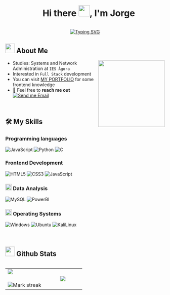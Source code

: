 
<!--user-content-->

<div id="user-content-toc">
  <ul align="center">
    <summary><h1 style="display: inline-block">Hi there  </b> <img src="https://media.giphy.com/media/hvRJCLFzcasrR4ia7z/giphy.gif" width="35">, I'm Jorge</h1></summary>
  </ul>
  
  <p align="center">
  <a href="https://git.io/typing-svg"><img src="https://readme-typing-svg.herokuapp.com?font=&weight=500&size=22&duration=5016&pause=1000&color=F9FF00&center=true&vCenter=true&width=435&lines=Passion+for+lifelong+learning;Constantly+seeking+growth;Eager+to+absorb+wisdom;Embracing+new+challenges" alt="Typing SVG" /></a>
  </p>
</div>


<!--About Me-->

 
##  <picture><img src = "https://github.com/7oSkaaa/7oSkaaa/blob/main/Images/about_me.gif?raw=true" width = 30px></picture> About Me 

<picture> <img align="right" src="https://media.giphy.com/media/wwg1suUiTbCY8H8vIA/giphy.gif" width = 210px></picture>

- Studies: Systems and Network Administration at `IES Ágora`
- Interested in `Full Stack` development
- You can visit [MY PORTFOLIO]() for some frontend knowledge
- :email: Feel free to **reach me out** [![Send me Email](https://img.shields.io/static/v1?label=email&amp;message=ElioChiu&amp;color=EA4335&amp;style=flat-square)](mailto:jorgelindo429@gmail.com)

<br>

## 🛠️ My Skills

### Programming languages

![JavaScript](https://img.shields.io/badge/JavaScript-F7DF1E?style=flat-square&logo=JavaScript&logoColor=white)
![Python](https://img.shields.io/badge/Python-3776AB?style=flat-square&logo=Python&logoColor=white)
![C](https://img.shields.io/badge/C-A8B9CC?style=flat-square&logo=C&logoColor=white)


### Frontend Development

![HTML5](https://img.shields.io/badge/HTML-E34F26?style=flat-square&logo=HTML5&logoColor=white)
![CSS3](https://img.shields.io/badge/CSS-1572B6?style=flat-square&logo=CSS3&logoColor=white)
![JavaScript](https://img.shields.io/badge/JavaScript-F7DF1E?style=flat-square&logo=JavaScript&logoColor=white)


### <picture> <img src = "https://github.com/7oSkaaa/7oSkaaa/blob/main/Images/CP_PS.gif?raw=true" width = 20px>  </picture> Data Analysis


![MySQL](https://img.shields.io/badge/MySQL-4479A1?style=flat-square&logo=MySQL&logoColor=white)
![PowerBI](https://img.shields.io/badge/PowerBI-F2C811?style=flat-square&logo=PowerBI&logoColor=white)


### <picture> <img src = "https://github.com/7oSkaaa/7oSkaaa/blob/main/Images/OS.gif?raw=true" width = 20px>  </picture> Operating Systems

![Windows](https://img.shields.io/badge/Windows-0078D6?style=flat-square&logo=Windows&logoColor=white)
![Ubuntu](https://img.shields.io/badge/Ubuntu-E95420?style=flat-square&logo=Ubuntu&logoColor=white)
![KaliLinux](https://img.shields.io/badge/Kali-557C94?style=flat-square&logo=KaliLinux&logoColor=white)

<br>

## <picture> <img src = "https://github.com/7oSkaaa/7oSkaaa/blob/main/Images/Statistics.gif?raw=true" width = 30px>  </picture> Github Stats

<!--- stats & Trophy (start) -->

<p align="left">
  <!--- stats (start) -->
<table align="left">
<tr border="none">
<td width="50%" align="center">
  <img  align="left"  src="https://github-readme-stats.vercel.app/api?username=JorgeL03&theme=dark&show_icons=true&count_private=true" />
  <br></br>
  <img alt="Mark streak" src="https://github-readme-streak-stats.herokuapp.com/?user=JorgeL03&theme=dark&hide_border=false" /> 
</td>

<td width="50%" align="center">

  <img  align="center"  src="https://github-readme-stats.anuraghazra1.vercel.app/api/top-langs/?username=JorgeL03&theme=dark&hide_border=false&no-bg=true&no-frame=true&langs_count=7"/>

  </td>
</tr>
</table>
<!-- stats (end) -->

<!--- trophy (start) -->
<!--
<div align=left>
  <a href="https://github.com/ryo-ma/github-profile-trophy" title="Go to Source">
      <img align="center" width=84% src="https://github-profile-trophy.vercel.app/?username=JorgeL03&theme=radical&row=1&column=7&margin-h=15&margin-w=5&no-bg=true" alt="TROPHY" />
    </a>
</div>

<!--- trophy (start) -->
</p>        
<!--- stats (end) -->

<br>


